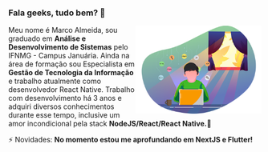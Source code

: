 ### Fala geeks, tudo bem? 👋
<img src="concept.png" min-width="250px" max-width="250px" width="250px" align="right" alt="Marco Almeida">
<p align="left">
  Meu nome é Marco Almeida, sou graduado em <strong>Análise e Desenvolvimento de Sistemas</strong> pelo IFNMG - Campus Januária. Ainda na área de formação sou Especialista em <strong>Gestão de Tecnologia da Informação</strong> e trabalho atualmente como desenvolvedor React Native. Trabalho com desenvolvimento há 3 anos e adquiri diversos conhecimentos durante esse tempo, inclusive um amor incondicional pela stack <strong>NodeJS/React/React Native.</strong>🚀
  
</p>

<p align="left">
   ⚡ Novidades: <strong>No momento estou me aprofundando em NextJS e Flutter!</strong>
</p>

<!--
**marcoalvesalmeida/marcoalvesalmeida** is a ✨ _special_ ✨ repository because its `README.md` (this file) appears on your GitHub profile.

Here are some ideas to get you started:

- 🔭 I’m currently working on ...
- 🌱 I’m currently learning ...
- 👯 I’m looking to collaborate on ...
- 🤔 I’m looking for help with ...
- 💬 Ask me about ...
- 📫 How to reach me: ...
- 😄 Pronouns: ...
- ⚡ Fun fact: ...
-->
